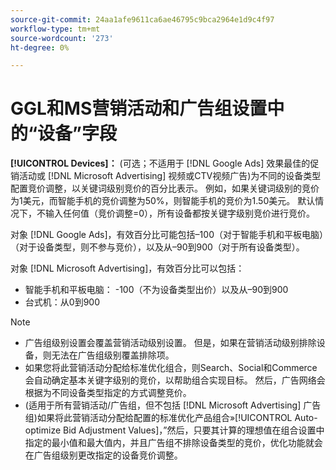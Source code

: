 ```yaml
---
source-git-commit: 24aa1afe9611ca6ae46795c9bca2964e1d9c4f97
workflow-type: tm+mt
source-wordcount: '273'
ht-degree: 0%

---
```

# GGL和MS营销活动和广告组设置中的“设备”字段

**[!UICONTROL Devices]：** (可选；不适用于 [!DNL Google Ads] 效果最佳的促销活动或 [!DNL Microsoft Advertising] 视频或CTV视频广告)为不同的设备类型配置竞价调整，以关键词级别竞价的百分比表示。 例如，如果关键词级别的竞价为1美元，而智能手机的竞价调整为50%，则智能手机的竞价为1.50美元。 默认情况下，不输入任何值（竞价调整=0），所有设备都按关键字级别竞价进行竞价。

对象 [!DNL Google Ads]，有效百分比可能包括–100（对于智能手机和平板电脑）（对于设备类型，则不参与竞价），以及从–90到900（对于所有设备类型）。

对象 [!DNL Microsoft Advertising]，有效百分比可以包括：

* 智能手机和平板电脑： -100（不为设备类型出价）以及从–90到900
* 台式机：从0到900

>[!NOTE]
>* 广告组级别设置会覆盖营销活动级别设置。 但是，如果在营销活动级别排除设备，则无法在广告组级别覆盖排除项。
>* 如果您将此营销活动分配给标准优化组合，则Search、Social和Commerce会自动确定基本关键字级别的竞价，以帮助组合实现目标。 然后，广告网络会根据为不同设备类型指定的方式调整竞价。
>* (适用于所有营销活动/广告组，但不包括 [!DNL Microsoft Advertising] 广告组)如果将此营销活动分配给配置的标准优化产品组合»[!UICONTROL Auto-optimize Bid Adjustment Values]，”然后，只要其计算的理想值在组合设置中指定的最小值和最大值内，并且广告组不排除设备类型的竞价，优化功能就会在广告组级别更改指定的设备竞价调整。
